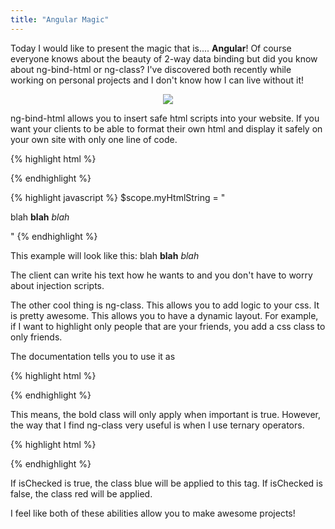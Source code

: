 ```yaml
---
title: "Angular Magic"
---
```

Today I would like to present the magic that is.... **Angular**! Of course everyone knows about the beauty of 2-way data binding but did you know about ng-bind-html or ng-class? I've discovered both recently while working on personal projects and I don't know how I can live without it! 

<center><img src="https://brijbhushan.files.wordpress.com/2015/02/normal.gif"></center>


ng-bind-html allows you to insert safe html scripts into your website. If you want your clients to be able to format their own html and display it safely on your own site with only one line of code.

{% highlight html %}
<div ng-bind-html="myHtmlString"></div>
{% endhighlight %}

{% highlight javascript %}
$scope.myHtmlString = "<p>blah <strong>blah</strong> <em>blah</em></p>"
{% endhighlight %}

This example will look like this:
blah **blah** *blah*

The client can write his text how he wants to and you don't have to worry about injection scripts.

The other cool thing is ng-class. This allows you to add logic to your css. It is pretty awesome. This allows you to have a dynamic layout. For example, if I want to highlight only people that are your friends, you add a css class to only friends.

The documentation tells you to use it as 

{% highlight html %}
  <div ng-class="{'bold': important}"></div>
{% endhighlight %}

This means, the bold class will only apply when important is true. However, the way that I find ng-class very useful is when I use ternary operators. 

{% highlight html %}
<div ng-class="isChecked ? 'blue' : 'red'"></div>
{% endhighlight %}

If isChecked is true, the class blue will be applied to this tag. If isChecked is false, the class red will be applied. 

I feel like both of these abilities allow you to make awesome projects!